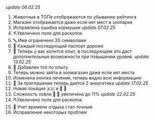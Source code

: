 *update 06.02.25*
1. Животные в ТОПе отображаются по убыванию рейтинга
2. Магазин отображается даже если нет мест в зоопарке
3. Исправлена ошибка кормушки
*update 07.02.25*
1. ⛏️Увеличено поле для раскопок
2. 🔤 Имя ограничено 20 символами
3. 📔 Каждый последующий паспорт дороже
4. 🌟 Теперь у вас копится опыт, в последующем это даст дополнительные возможности при повышении уровня.
*update 13.02.25*
1. 🌟 Добавлен топ по опыту
2. Теперь можно зайти в зоомагазин даже если нет места
3. Изменена кнопка лечения, теперь видно всю информацию
4. 🥫 За приглашение теперь дается 2 энергетика
*update 17.02.25*
1. Новая локация 🇦🇺 и 🦘 🐍
2. Сложность ловли 🐋 🐆 увеличена до 11%
*update 22.02.25*
1. ⛏️Увеличено поле для раскопок
2. 💪 Учет времени отдыха стал точным
3. Исправление некоторых проблем